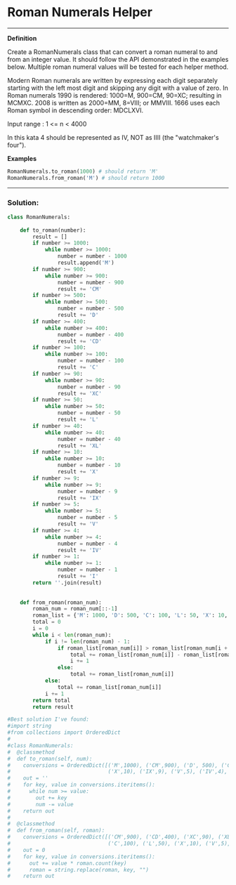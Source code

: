 # Roman Numerals Helper

---

**Definition**

Create a RomanNumerals class that can convert a roman numeral to and from an integer value. It should follow the API demonstrated in the examples below. Multiple roman numeral values will be tested for each helper method.

Modern Roman numerals are written by expressing each digit separately starting with the left most digit and skipping any digit with a value of zero. In Roman numerals 1990 is rendered: 1000=M, 900=CM, 90=XC; resulting in MCMXC. 2008 is written as 2000=MM, 8=VIII; or MMVIII. 1666 uses each Roman symbol in descending order: MDCLXVI.

Input range : 1 <= n < 4000

In this kata 4 should be represented as IV, NOT as IIII (the "watchmaker's four").

**Examples**

```python
RomanNumerals.to_roman(1000) # should return 'M'
RomanNumerals.from_roman('M') # should return 1000
```

---

### Solution:

```python
class RomanNumerals:
    
    def to_roman(number):
        result = []
        if number >= 1000:
            while number >= 1000:
                number = number - 1000
                result.append('M')
        if number >= 900:
            while number >= 900:
                number = number - 900
                result += 'CM'
        if number >= 500:
            while number >= 500:
                number = number - 500
                result += 'D'
        if number >= 400:
            while number >= 400:
                number = number - 400
                result += 'CD'
        if number >= 100:
            while number >= 100:
                number = number - 100
                result += 'C'
        if number >= 90:
            while number >= 90:
                number = number - 90
                result += 'XC'
        if number >= 50:
            while number >= 50:
                number = number - 50
                result += 'L'
        if number >= 40:
            while number >= 40:
                number = number - 40
                result += 'XL'
        if number >= 10:
            while number >= 10:
                number = number - 10
                result += 'X'
        if number >= 9:
            while number >= 9:
                number = number - 9
                result += 'IX'
        if number >= 5:
            while number >= 5:
                number = number - 5
                result += 'V'
        if number >= 4:
            while number >= 4:
                number = number - 4
                result += 'IV'
        if number >= 1:
            while number >= 1:
                number = number - 1
                result += 'I'
        return ''.join(result)
    
    
    def from_roman(roman_num):
        roman_num = roman_num[::-1]
        roman_list = {'M': 1000, 'D': 500, 'C': 100, 'L': 50, 'X': 10, 'V': 5, 'I': 1}
        total = 0
        i = 0
        while i < len(roman_num):
            if i != len(roman_num) - 1:
                if roman_list[roman_num[i]] > roman_list[roman_num[i + 1]]:
                    total += roman_list[roman_num[i]] - roman_list[roman_num[i + 1]]
                    i += 1
                else:
                    total += roman_list[roman_num[i]]
            else:
                total += roman_list[roman_num[i]]
            i += 1
        return total
        return result

#Best solution I've found:
#import string
#from collections import OrderedDict
#
#class RomanNumerals:
#  @classmethod
#  def to_roman(self, num):
#    conversions = OrderedDict([('M',1000), ('CM',900), ('D', 500), ('CD',400), ('C',100), ('XC',90), ('L',50), ('XL',40),
#                               ('X',10), ('IX',9), ('V',5), ('IV',4), ('I',1)])
#    out = ''
#    for key, value in conversions.iteritems():
#      while num >= value:
#        out += key
#        num -= value
#    return out
#  
#  @classmethod
#  def from_roman(self, roman):
#    conversions = OrderedDict([('CM',900), ('CD',400), ('XC',90), ('XL',40), ('IX',9), ('IV',4), ('M',1000), ('D',500),
#                               ('C',100), ('L',50), ('X',10), ('V',5), ('I',1)])
#    out = 0
#    for key, value in conversions.iteritems():
#      out += value * roman.count(key)
#      roman = string.replace(roman, key, "")
#    return out
```
